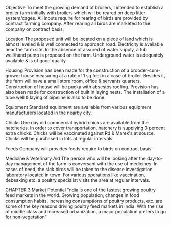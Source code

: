 Objective 
To meet the growing demand of broilers, I intended to establish a broiler farm initially with broilers which will be reared on deep litter system/cages. All inputs require for rearing of birds are provided by contract farming company. After rearing all birds are marketed to the company on contract basis.

Location
The proposed unit will be located on a piece of land which is almost leveled & is well connected to approach road. Electricity is available near the farm site. In the absence of assured of water supply, a tub well/hand pump is proposed on the farm. Underground water is adequately available & is of good quality

Housing
Provision has been made for the construction of a brooder-cum-grower house measuring at a rate of 1 sq feet in a case of broiler. Besides it, the farm will have a small store room, office & servants quarters. Construction of house will be pucka with absestos roofing. Provision has also been made for construction of built in laying nests. The installation of a tube well & laying of pipeline is also to be done.

Equipment
Standard equipment are available from various equipment manufacturers located in the nearby city.

Chicks
One day old commercial hybrid chicks are available from the hatcheries. In order to cover transportation, hatchery is supplying 3 percent extra chicks. Chicks will be vaccinated against Rd & Marek's at source. Chicks will be purchased in lots at regular intervals.

Feeds
Company will provides feeds require to birds on contract basis.

Medicine & Veterinary Aid
The person who will be looking after the day-to-day management of the farm is conversant with the use of medicines. In cases of need, the sick birds will be taken to the disease investigation laboratory located in town. For various operations like vaccination, debeaking etc. a poultry specialist visits the area at regular intervals.



CHAPTER 3
Market Potential
"ndia is one of the fastest growing poultry feed markets in the world. Growing population, changes in food consumption habits, increasing consumptions of poultry products, etc. are some of the key reasons driving poultry feed markets in India. With the rise of middle class and increased urbanization, a major population prefers to go for non-vegetation"
